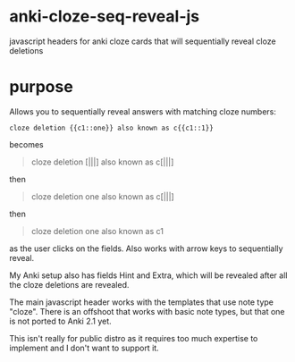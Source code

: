 # anki-cloze-seq-reveal-js
javascript headers for anki cloze cards that will sequentially reveal cloze deletions


# purpose
Allows you to sequentially reveal answers with matching cloze numbers:

`cloze deletion {{c1::one}} also known as c{{c1::1}}`

becomes 
> cloze deletion [|||] also known as c[|||]

then 
> cloze deletion one also known as c[|||]

then 
> cloze deletion one also known as c1

as the user clicks on the fields. Also works with arrow keys to sequentially reveal. 

My Anki setup also has fields Hint and Extra, which will be revealed after all the cloze deletions are revealed. 

The main javascript header works with the templates that use note type "cloze". 
There is an offshoot that works with basic note types, but that one is not ported to Anki 2.1 yet. 

This isn't really for public distro as it requires too much expertise to implement and I don't want to support it.
